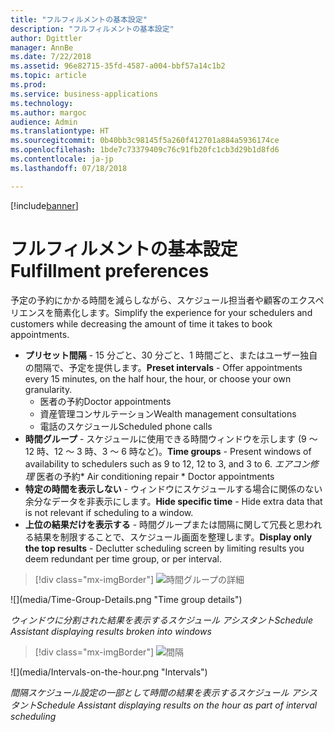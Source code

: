 ```yaml
---
title: "フルフィルメントの基本設定"
description: "フルフィルメントの基本設定"
author: Dgittler
manager: AnnBe
ms.date: 7/22/2018
ms.assetid: 96e82715-35fd-4587-a004-bbf57a14c1b2
ms.topic: article
ms.prod: 
ms.service: business-applications
ms.technology: 
ms.author: margoc
audience: Admin
ms.translationtype: HT
ms.sourcegitcommit: 0b40bb3c98145f5a260f412701a884a5936174ce
ms.openlocfilehash: 1bde7c73379409c76c91fb20fc1cb3d29b1d8fd6
ms.contentlocale: ja-jp
ms.lasthandoff: 07/18/2018

---
```


[!include[banner](../../../../includes/banner.md)]


#  <a name="fulfillment-preferences"></a><span data-ttu-id="22c9b-103">フルフィルメントの基本設定</span><span class="sxs-lookup"><span data-stu-id="22c9b-103">Fulfillment preferences</span></span>

<span data-ttu-id="22c9b-104">予定の予約にかかる時間を減らしながら、スケジュール担当者や顧客のエクスペリエンスを簡素化します。</span><span class="sxs-lookup"><span data-stu-id="22c9b-104">Simplify the experience for your schedulers and customers while decreasing the amount of time it takes to book appointments.</span></span>

* <span data-ttu-id="22c9b-105">**プリセット間隔** - 15 分ごと、30 分ごと、1 時間ごと、またはユーザー独自の間隔で、予定を提供します。</span><span class="sxs-lookup"><span data-stu-id="22c9b-105">**Preset intervals** - Offer appointments every 15 minutes, on the half hour, the hour, or choose your own granularity.</span></span>
    * <span data-ttu-id="22c9b-106">医者の予約</span><span class="sxs-lookup"><span data-stu-id="22c9b-106">Doctor appointments</span></span>
    * <span data-ttu-id="22c9b-107">資産管理コンサルテーション</span><span class="sxs-lookup"><span data-stu-id="22c9b-107">Wealth management consultations</span></span>
    * <span data-ttu-id="22c9b-108">電話のスケジュール</span><span class="sxs-lookup"><span data-stu-id="22c9b-108">Scheduled phone calls</span></span>
* <span data-ttu-id="22c9b-109">**時間グループ** - スケジュールに使用できる時間ウィンドウを示します (9 ～ 12 時、12 ～ 3 時、3 ～ 6 時など)。</span><span class="sxs-lookup"><span data-stu-id="22c9b-109">**Time groups** - Present windows of availability to schedulers such as 9 to 12, 12 to 3, and 3 to 6.</span></span>
        <span data-ttu-id="22c9b-110">*エアコン修理* 医者の予約</span><span class="sxs-lookup"><span data-stu-id="22c9b-110">* Air conditioning repair * Doctor appointments</span></span>
* <span data-ttu-id="22c9b-111">**特定の時間を表示しない** - ウィンドウにスケジュールする場合に関係のない余分なデータを非表示にします。</span><span class="sxs-lookup"><span data-stu-id="22c9b-111">**Hide specific time** - Hide extra data that is not relevant if scheduling to a window.</span></span>
* <span data-ttu-id="22c9b-112">**上位の結果だけを表示する** - 時間グループまたは間隔に関して冗長と思われる結果を制限することで、スケジュール画面を整理します。</span><span class="sxs-lookup"><span data-stu-id="22c9b-112">**Display only the top results** - Declutter scheduling screen by limiting results you deem redundant per time group, or per interval.</span></span>

> [!div class="mx-imgBorder"]
> <span data-ttu-id="22c9b-113">![](media/Time-Group-Details.png "時間グループの詳細")
<!-- picture --></span><span class="sxs-lookup"><span data-stu-id="22c9b-113">![](media/Time-Group-Details.png "Time group details")
<!-- picture --></span></span>

<span data-ttu-id="22c9b-114">*ウィンドウに分割された結果を表示するスケジュール アシスタント*</span><span class="sxs-lookup"><span data-stu-id="22c9b-114">*Schedule Assistant displaying results broken into windows*</span></span>

> [!div class="mx-imgBorder"]
> <span data-ttu-id="22c9b-115">![](media/Intervals-on-the-hour.png "間隔")
<!-- picture --></span><span class="sxs-lookup"><span data-stu-id="22c9b-115">![](media/Intervals-on-the-hour.png "Intervals")
<!-- picture --></span></span>

<span data-ttu-id="22c9b-116">*間隔スケジュール設定の一部として時間の結果を表示するスケジュール アシスタント*</span><span class="sxs-lookup"><span data-stu-id="22c9b-116">*Schedule Assistant displaying results on the hour as part of interval scheduling*</span></span>


